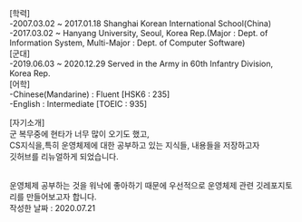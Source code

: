 [학력]</br>
-2007.03.02 ~ 2017.01.18 Shanghai Korean International School(China)</br>
-2017.03.02 ~ Hanyang University, Seoul, Korea Rep.(Major : Dept. of Information System, Multi-Major : Dept. of Computer Software)
</br>
[군대]</br>
-2019.06.03 ~ 2020.12.29 Served in the Army in 60th Infantry Division, Korea Rep.
</br>
[어학]</br>
-Chinese(Mandarine) : Fluent [HSK6 : 235]</br>
-English : Intermediate [TOEIC : 935]</br>

[자기소개]</br>
군 복무중에 현타가 너무 많이 오기도 했고,</br>
CS지식을,특히 운영체제에 대한 공부하고 있는 지식들, 내용들을 저장하고자</br>
깃허브를 리뉴얼하게 되었습니다.</br></br>

운영체제 공부하는 것을 워낙에 좋아하기 때문에 우선적으로 운영체제 관련 깃레포지토리를 만들어보고자 합니다.</br>
작성한 날짜 : 2020.07.21
